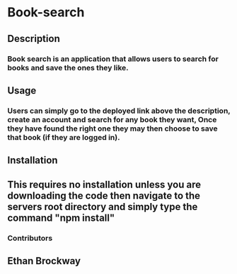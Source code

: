 # Book-search

## Description
### Book search is an application that allows users to search for books and save the ones they like. 

## Usage 
### Users can simply go to the deployed link above the description, create an account and search for any book they want, Once they have found the right one they may then choose to save that book (if they are logged in). 

## Installation
## This requires no installation unless you are downloading the code then navigate to the servers root directory and simply type the command "npm install"

### Contributors
## Ethan Brockway

##
